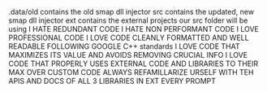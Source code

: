 .data/old contains the old smap dll injector
src contains the updated, new smap dll injector
ext contains the external projects our src folder will be using
I HATE REDUNDANT CODE
I HATE NON PERFORMANT CODE
I LOVE PROFESSIONAL CODE
I LOVE CODE CLEANLY FORMATTED AND WELL READABLE FOLLOWING GOOGLE C++ standards
I LOVE CODE THAT MAXIMIZES ITS VALUE AND AVOIDS REMOVING CRUCIAL INFO
I LOVE CODE THAT PROPERLY USES EXTERNAL CODE AND LIBRARIES TO THEIR MAX OVER CUSTOM CODE
ALWAYS REFAMILLARIZE URSELF WITH TEH APIS AND DOCS OF ALL 3 LIBRARIES IN EXT EVERY PROMPT